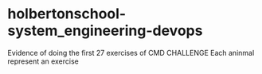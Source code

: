 # holbertonschool-system_engineering-devops
Evidence of doing the first 27 exercises of CMD CHALLENGE
Each aninmal represent an exercise
